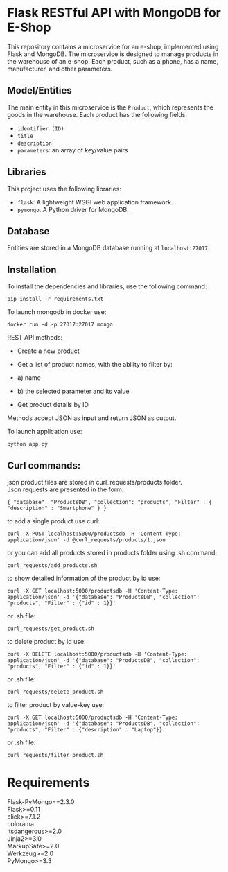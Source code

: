 # Flask RESTful API with MongoDB for E-Shop

This repository contains a microservice for an e-shop, implemented using Flask and MongoDB. The microservice is designed to manage products in the warehouse of an e-shop. Each product, such as a phone, has a name, manufacturer, and other parameters.

## Model/Entities

The main entity in this microservice is the `Product`, which represents the goods in the warehouse. Each product has the following fields:

- `identifier (ID)`
- `title`
- `description`
- `parameters`: an array of key/value pairs

## Libraries

This project uses the following libraries:

- `flask`: A lightweight WSGI web application framework.
- `pymongo`: A Python driver for MongoDB.

## Database

Entities are stored in a MongoDB database running at `localhost:27017`.

## Installation

To install the dependencies and libraries, use the following command:
```
pip install -r requirements.txt
```


To launch mongodb in docker use: <br />
```
docker run -d -p 27017:27017 mongo
```

REST API methods: <br />
- Create a new product <br />
- Get a list of product names, with the ability to filter by: <br />

- a) name <br />
- b) the selected parameter and its value <br />
- Get product details by ID <br />

Methods accept JSON as input and return JSON as output. <br />

To launch application use: <br /> 
```
python app.py
```

## Curl commands:

json product files are stored in curl_requests/products folder. <br />
Json requests are presented in the form: <br />

`{
    "database": "ProductsDB",
    "collection": "products",
    "Filter" : {
        "description" : "Smartphone"
    }
}`

to add a single product use curl: <br />
```
curl -X POST localhost:5000/productsdb -H 'Content-Type: application/json' -d @curl_requests/products/1.json
```

or you can add all products stored in products folder using .sh command: <br />
```
curl_requests/add_products.sh
```

to show detailed information of the product by id use: <br />
```
curl -X GET localhost:5000/productsdb -H 'Content-Type: application/json' -d '{"database": "ProductsDB", "collection": "products", "Filter" : {"id" : 1}}'
```

or .sh file:
```
curl_requests/get_product.sh
```

to delete product by id use: <br />
```
curl -X DELETE localhost:5000/productsdb -H 'Content-Type: application/json' -d '{"database": "ProductsDB", "collection": "products", "Filter" : {"id" : 1}}'
```

or .sh file:
```
curl_requests/delete_product.sh
```

to filter product by value-key use: <br />
```
curl -X GET localhost:5000/productsdb -H 'Content-Type: application/json' -d '{"database": "ProductsDB", "collection": "products", "Filter" : {"description" : "Laptop"}}'
```

or .sh file:
```
curl_requests/filter_product.sh
```

# **Requirements**

Flask-PyMongo==2.3.0 <br />
Flask>=0.11 <br />
click>=7.1.2 <br />
colorama <br />
itsdangerous>=2.0 <br />
Jinja2>=3.0 <br />
MarkupSafe>=2.0 <br />
Werkzeug>=2.0 <br />
PyMongo>=3.3 <br />

